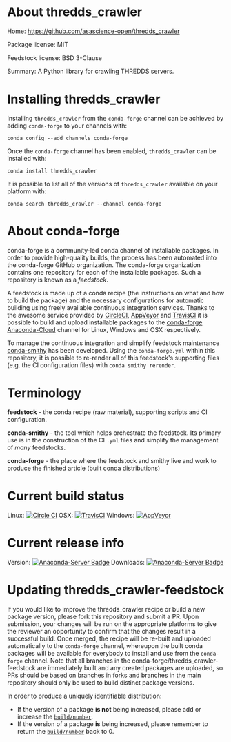 About thredds_crawler
=====================

Home: https://github.com/asascience-open/thredds_crawler

Package license: MIT

Feedstock license: BSD 3-Clause

Summary: A Python library for crawling THREDDS servers.



Installing thredds_crawler
==========================

Installing `thredds_crawler` from the `conda-forge` channel can be achieved by adding `conda-forge` to your channels with:

```
conda config --add channels conda-forge
```

Once the `conda-forge` channel has been enabled, `thredds_crawler` can be installed with:

```
conda install thredds_crawler
```

It is possible to list all of the versions of `thredds_crawler` available on your platform with:

```
conda search thredds_crawler --channel conda-forge
```



About conda-forge
=================

conda-forge is a community-led conda channel of installable packages.
In order to provide high-quality builds, the process has been automated into the
conda-forge GitHub organization. The conda-forge organization contains one repository
for each of the installable packages. Such a repository is known as a *feedstock*.

A feedstock is made up of a conda recipe (the instructions on what and how to build
the package) and the necessary configurations for automatic building using freely
available continuous integration services. Thanks to the awesome service provided by
[CircleCI](https://circleci.com/), [AppVeyor](http://www.appveyor.com/)
and [TravisCI](https://travis-ci.org/) it is possible to build and upload installable
packages to the [conda-forge](https://anaconda.org/conda-forge)
[Anaconda-Cloud](http://docs.anaconda.org/) channel for Linux, Windows and OSX respectively.

To manage the continuous integration and simplify feedstock maintenance
[conda-smithy](http://github.com/conda-forge/conda-smithy) has been developed.
Using the ``conda-forge.yml`` within this repository, it is possible to re-render all of
this feedstock's supporting files (e.g. the CI configuration files) with ``conda smithy rerender``.


Terminology
===========

**feedstock** - the conda recipe (raw material), supporting scripts and CI configuration.

**conda-smithy** - the tool which helps orchestrate the feedstock.
                   Its primary use is in the construction of the CI ``.yml`` files
                   and simplify the management of *many* feedstocks.

**conda-forge** - the place where the feedstock and smithy live and work to
                  produce the finished article (built conda distributions)

Current build status
====================

Linux: [![Circle CI](https://circleci.com/gh/conda-forge/thredds_crawler-feedstock.svg?style=shield)](https://circleci.com/gh/conda-forge/thredds_crawler-feedstock)
OSX: [![TravisCI](https://travis-ci.org/conda-forge/thredds_crawler-feedstock.svg?branch=master)](https://travis-ci.org/conda-forge/thredds_crawler-feedstock)
Windows: [![AppVeyor](https://ci.appveyor.com/api/projects/status/github/conda-forge/thredds_crawler-feedstock?svg=True)](https://ci.appveyor.com/project/conda-forge/thredds-crawler-feedstock/branch/master)

Current release info
====================
Version: [![Anaconda-Server Badge](https://anaconda.org/conda-forge/thredds_crawler/badges/version.svg)](https://anaconda.org/conda-forge/thredds_crawler)
Downloads: [![Anaconda-Server Badge](https://anaconda.org/conda-forge/thredds_crawler/badges/downloads.svg)](https://anaconda.org/conda-forge/thredds_crawler)


Updating thredds_crawler-feedstock
==================================

If you would like to improve the thredds_crawler recipe or build a new
package version, please fork this repository and submit a PR. Upon submission,
your changes will be run on the appropriate platforms to give the reviewer an
opportunity to confirm that the changes result in a successful build. Once
merged, the recipe will be re-built and uploaded automatically to the
`conda-forge` channel, whereupon the built conda packages will be available for
everybody to install and use from the `conda-forge` channel.
Note that all branches in the conda-forge/thredds_crawler-feedstock are
immediately built and any created packages are uploaded, so PRs should be based
on branches in forks and branches in the main repository should only be used to
build distinct package versions.

In order to produce a uniquely identifiable distribution:
 * If the version of a package **is not** being increased, please add or increase
   the [``build/number``](http://conda.pydata.org/docs/building/meta-yaml.html#build-number-and-string).
 * If the version of a package **is** being increased, please remember to return
   the [``build/number``](http://conda.pydata.org/docs/building/meta-yaml.html#build-number-and-string)
   back to 0.
